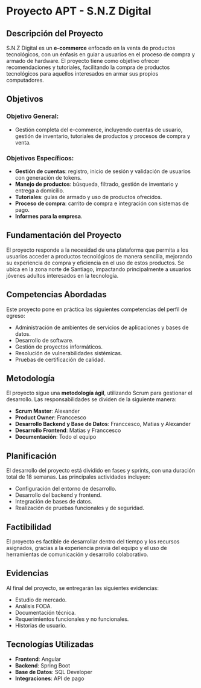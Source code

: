 # Proyecto APT - S.N.Z Digital

## Descripción del Proyecto
S.N.Z Digital es un **e-commerce** enfocado en la venta de productos tecnológicos, con un énfasis en guiar a usuarios en el proceso de compra y armado de hardware. El proyecto tiene como objetivo ofrecer recomendaciones y tutoriales, facilitando la compra de productos tecnológicos para aquellos interesados en armar sus propios computadores.

## Objetivos
### Objetivo General:
- Gestión completa del e-commerce, incluyendo cuentas de usuario, gestión de inventario, tutoriales de productos y procesos de compra y venta.

### Objetivos Específicos:
- **Gestión de cuentas**: registro, inicio de sesión y validación de usuarios con generación de tokens.
- **Manejo de productos**: búsqueda, filtrado, gestión de inventario y entrega a domicilio.
- **Tutoriales**: guías de armado y uso de productos ofrecidos.
- **Proceso de compra**: carrito de compra e integración con sistemas de pago.
- **Informes para la empresa**.

## Fundamentación del Proyecto
El proyecto responde a la necesidad de una plataforma que permita a los usuarios acceder a productos tecnológicos de manera sencilla, mejorando su experiencia de compra y eficiencia en el uso de estos productos. Se ubica en la zona norte de Santiago, impactando principalmente a usuarios jóvenes adultos interesados en la tecnología.

## Competencias Abordadas
Este proyecto pone en práctica las siguientes competencias del perfil de egreso:
- Administración de ambientes de servicios de aplicaciones y bases de datos.
- Desarrollo de software.
- Gestión de proyectos informáticos.
- Resolución de vulnerabilidades sistémicas.
- Pruebas de certificación de calidad.

## Metodología
El proyecto sigue una **metodología ágil**, utilizando Scrum para gestionar el desarrollo. Las responsabilidades se dividen de la siguiente manera:
- **Scrum Master**: Alexander
- **Product Owner**: Franccesco
- **Desarrollo Backend y Base de Datos**: Franccesco, Matias y Alexander
- **Desarrollo Frontend**: Matias y Franccesco
- **Documentación**: Todo el equipo

## Planificación
El desarrollo del proyecto está dividido en fases y sprints, con una duración total de 18 semanas. Las principales actividades incluyen:
- Configuración del entorno de desarrollo.
- Desarrollo del backend y frontend.
- Integración de bases de datos.
- Realización de pruebas funcionales y de seguridad.

## Factibilidad
El proyecto es factible de desarrollar dentro del tiempo y los recursos asignados, gracias a la experiencia previa del equipo y el uso de herramientas de comunicación y desarrollo colaborativo.

## Evidencias
Al final del proyecto, se entregarán las siguientes evidencias:
- Estudio de mercado.
- Análisis FODA.
- Documentación técnica.
- Requerimientos funcionales y no funcionales.
- Historias de usuario.

## Tecnologías Utilizadas
- **Frontend**: Angular
- **Backend**: Spring Boot
- **Base de Datos**: SQL Developer
- **Integraciones**: API de pago
